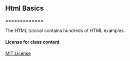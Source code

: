 ## Html Basics
=============

The HTML tutorial contains hundreds of HTML examples.

#### License for class content 

[MIT License](http://opensource.org/licenses/MIT)